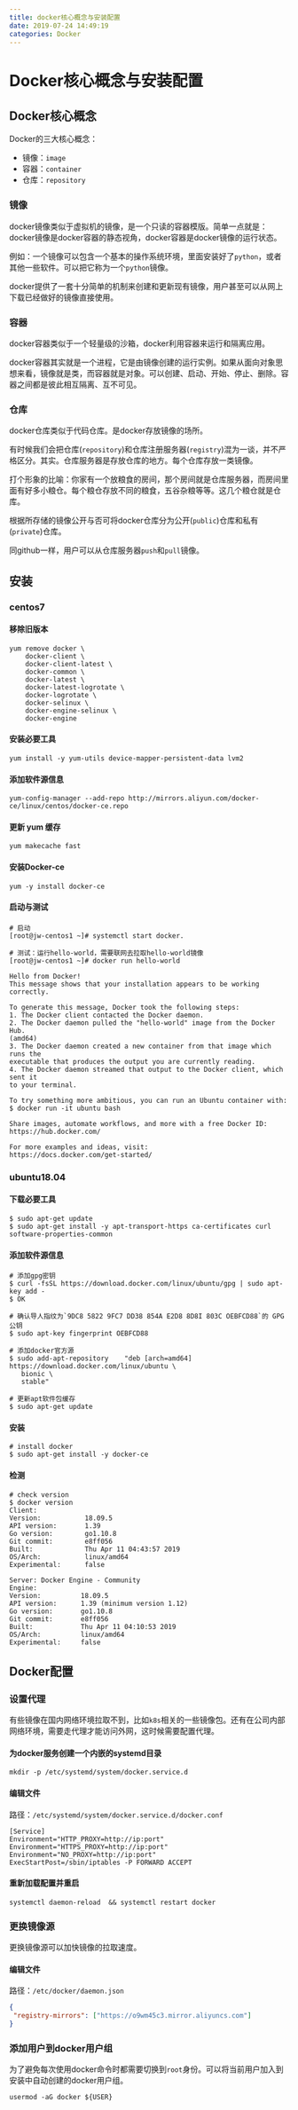 ```yaml
---
title: docker核心概念与安装配置
date: 2019-07-24 14:49:19
categories: Docker
---
```


# Docker核心概念与安装配置

## Docker核心概念

Docker的三大核心概念：

- 镜像：`image`
- 容器：`container`
- 仓库：`repository`

### 镜像

docker镜像类似于虚拟机的镜像，是一个只读的容器模版。简单一点就是：docker镜像是docker容器的静态视角，docker容器是docker镜像的运行状态。

例如：一个镜像可以包含一个基本的操作系统环境，里面安装好了`python`，或者其他一些软件。可以把它称为一个`python`镜像。

docker提供了一套十分简单的机制来创建和更新现有镜像，用户甚至可以从网上下载已经做好的镜像直接使用。

### 容器

docker容器类似于一个轻量级的沙箱，docker利用容器来运行和隔离应用。

docker容器其实就是一个进程，它是由镜像创建的运行实例。如果从面向对象思想来看，镜像就是类，而容器就是对象。可以创建、启动、开始、停止、删除。容器之间都是彼此相互隔离、互不可见。

### 仓库

docker仓库类似于代码仓库。是docker存放镜像的场所。

有时候我们会把仓库(`repository`)和仓库注册服务器(`registry`)混为一谈，并不严格区分。其实。仓库服务器是存放仓库的地方。每个仓库存放一类镜像。

打个形象的比喻：你家有一个放粮食的房间，那个房间就是仓库服务器，而房间里面有好多小粮仓。每个粮仓存放不同的粮食，五谷杂粮等等。这几个粮仓就是仓库。

根据所存储的镜像公开与否可将docker仓库分为公开(`public`)仓库和私有(`private`)仓库。

同github一样，用户可以从仓库服务器`push`和`pull`镜像。

## 安装

### centos7

#### 移除旧版本

```linux
yum remove docker \
    docker-client \
    docker-client-latest \
    docker-common \
    docker-latest \
    docker-latest-logrotate \
    docker-logrotate \
    docker-selinux \
    docker-engine-selinux \
    docker-engine
```

#### 安装必要工具

```linux
yum install -y yum-utils device-mapper-persistent-data lvm2
```

#### 添加软件源信息

```linux
yum-config-manager --add-repo http://mirrors.aliyun.com/docker-ce/linux/centos/docker-ce.repo
```

#### 更新 yum 缓存

```linux
yum makecache fast
```

#### 安装Docker-ce

```linux
yum -y install docker-ce
```

#### 启动与测试

```linux
# 启动
[root@jw-centos1 ~]# systemctl start docker.

# 测试：运行hello-world，需要联网去拉取hello-world镜像
[root@jw-centos1 ~]# docker run hello-world

Hello from Docker!
This message shows that your installation appears to be working correctly.

To generate this message, Docker took the following steps:
1. The Docker client contacted the Docker daemon.
2. The Docker daemon pulled the "hello-world" image from the Docker Hub.
(amd64)
3. The Docker daemon created a new container from that image which runs the
executable that produces the output you are currently reading.
4. The Docker daemon streamed that output to the Docker client, which sent it
to your terminal.

To try something more ambitious, you can run an Ubuntu container with:
$ docker run -it ubuntu bash

Share images, automate workflows, and more with a free Docker ID:
https://hub.docker.com/

For more examples and ideas, visit:
https://docs.docker.com/get-started/
```

### ubuntu18.04

#### 下载必要工具

```linux
$ sudo apt-get update
$ sudo apt-get install -y apt-transport-https ca-certificates curl software-properties-common
```

#### 添加软件源信息

```linux
# 添加gpg密钥
$ curl -fsSL https://download.docker.com/linux/ubuntu/gpg | sudo apt-key add -
$ OK

# 确认导人指纹为`9DC8 5822 9FC7 DD38 854A E2D8 8D8I 803C OEBFCD88`的 GPG公钥
$ sudo apt-key fingerprint OEBFCD88 

# 添加docker官方源
$ sudo add-apt-repository    "deb [arch=amd64] https://download.docker.com/linux/ubuntu \
   bionic \
   stable"

# 更新apt软件包缓存
$ sudo apt-get update
```

#### 安装

```linux
# install docker
$ sudo apt-get install -y docker-ce
```

#### 检测

```linux
# check version
$ docker version
Client:
Version:           18.09.5
API version:       1.39
Go version:        go1.10.8
Git commit:        e8ff056
Built:             Thu Apr 11 04:43:57 2019
OS/Arch:           linux/amd64
Experimental:      false

Server: Docker Engine - Community
Engine:
Version:          18.09.5
API version:      1.39 (minimum version 1.12)
Go version:       go1.10.8
Git commit:       e8ff056
Built:            Thu Apr 11 04:10:53 2019
OS/Arch:          linux/amd64
Experimental:     false
```

## Docker配置

### 设置代理

有些镜像在国内网络环境拉取不到，比如`k8s`相关的一些镜像包。还有在公司内部网络环境，需要走代理才能访问外网，这时候需要配置代理。

#### 为docker服务创建一个内嵌的systemd目录

```linux
mkdir -p /etc/systemd/system/docker.service.d
```

#### 编辑文件

路径：`/etc/systemd/system/docker.service.d/docker.conf`

```linux
[Service]
Environment="HTTP_PROXY=http://ip:port"
Environment="HTTPS_PROXY=http://ip:port"
Environment="NO_PROXY=http://ip:port"
ExecStartPost=/sbin/iptables -P FORWARD ACCEPT
```

#### 重新加载配置并重启

```linux
systemctl daemon-reload  && systemctl restart docker
```

### 更换镜像源

更换镜像源可以加快镜像的拉取速度。

#### 编辑文件

路径：`/etc/docker/daemon.json`

```json
{
 "registry-mirrors": ["https://o9wm45c3.mirror.aliyuncs.com"]
}
```

### 添加用户到docker用户组

为了避免每次使用docker命令时都需要切换到`root`身份。可以将当前用户加入到安装中自动创建的docker用户组。

```linux
usermod -aG docker ${USER}
```

